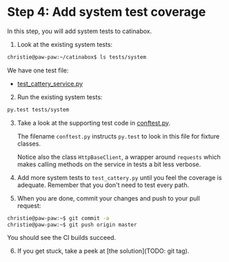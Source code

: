 # Step 4: Add system test coverage

In this step, you will add system tests to catinabox.

1. Look at the existing system tests:

  ```bash
  christie@paw-paw:~/catinabox$ ls tests/system
  ```

  We have one test file:
  * [test_cattery_service.py](../tests/system/test_cattery_service.py)

2. Run the existing system tests:

  ```bash
  py.test tests/system
  ```
  
3. Take a look at the supporting test code in
   [conftest.py](../tests/system/conftest.py).
   
   The filename `conftest.py` instructs `py.test` to look in this file for
   fixture classes.
   
   Notice also the class `HttpBaseClient`, a wrapper around `requests` which
   makes calling methods on the service in tests a bit less verbose.
  
4. Add more system tests to `test_cattery.py` until you feel the coverage
   is adequate. Remember that you don't need to test every path.
 
5. When you are done, commit your changes and push to your pull request:
  
  ```bash
  christie@paw-paw:~$ git commit -a
  christie@paw-paw:~$ git push origin master
  ```
  
  You should see the CI builds succeed.
   
6. If you get stuck, take a peek at [the solution](TODO: git tag).
